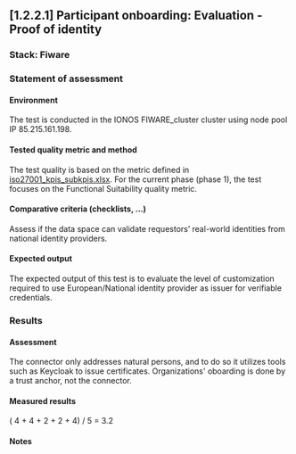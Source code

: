 ## [1.2.2.1] Participant onboarding: Evaluation - Proof of identity
### Stack: Fiware

### Statement of assessment
#### Environment

The test is conducted in the IONOS FIWARE_cluster cluster using node pool IP 85.215.161.198.

#### Tested quality metric and method

The test quality is based on the metric defined in [iso27001_kpis_subkpis.xlsx](../../../../../design_decisions/background_info/iso27001_kpis_subkpis.xlsx). For the current phase (phase 1), the test focuses on the Functional Suitability quality metric.


#### Comparative criteria (checklists, ...)
Assess if the data space can validate requestors’ real-world identities from national identity providers.

#### Expected output
The expected output of this test is to evaluate the level of customization required to use European/National identity provider as issuer for verifiable credentials.

### Results
#### Assessment
The connector only addresses natural persons, and to do so it utilizes tools such as Keycloak to issue certificates. 
Organizations' oboarding is done by a trust anchor, not the connector. 

 

#### Measured results
( 4 + 4 + 2 + 2 + 4) / 5 = 3.2

#### Notes

